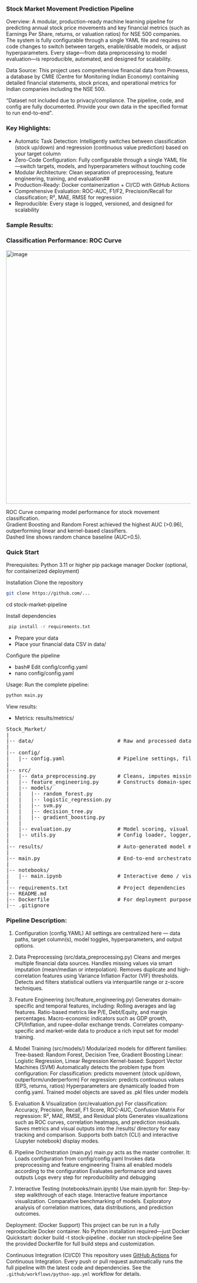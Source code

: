 ### Stock Market Movement Prediction Pipeline

Overview:
A modular, production-ready machine learning pipeline for predicting annual stock price movements and key financial metrics (such as Earnings Per Share, returns, or valuation ratios) for NSE 500 companies.
The system is fully configurable through a single YAML file and requires no code changes to switch between targets, enable/disable models, or adjust hyperparameters. Every stage—from data preprocessing to model evaluation—is reproducible, automated, and designed for scalability.

Data Source:
This project uses comprehensive financial data from Prowess, a database by CMIE (Centre for Monitoring Indian Economy) containing detailed financial statements, stock prices, and operational metrics for Indian companies including the NSE 500.

 “Dataset not included due to privacy/compliance. The pipeline, code, and config are fully documented. Provide your own data in the specified format to run end-to-end".
 
### Key Highlights:

 - Automatic Task Detection: Intelligently switches between classification (stock up/down) and regression (continuous value prediction) based on your target column
 - Zero-Code Configuration: Fully configurable through a single YAML file—switch targets, models, and hyperparameters without touching code
 - Modular Architecture: Clean separation of preprocessing, feature engineering, training, and evaluation##
 - Production-Ready: Docker containerization + CI/CD with GitHub Actions
 - Comprehensive Evaluation: ROC-AUC, F1/F2, Precision/Recall for classification; R², MAE, RMSE for regression
 - Reproducible: Every stage is logged, versioned, and designed for scalability

### Sample Results:
### Classification Performance: ROC Curve
<img width="790" height="690" alt="image" src="https://github.com/user-attachments/assets/7d62318b-ad03-44ee-8188-4af7d625305b" />

ROC Curve comparing model performance for stock movement classification.  
Gradient Boosting and Random Forest achieved the highest AUC (>0.96),  
outperforming linear and kernel-based classifiers.  
Dashed line shows random chance baseline (AUC=0.5).


### Quick Start
Prerequisites:
Python 3.11 or higher
pip package manager
Docker (optional, for containerized deployment)

Installation
Clone the repository
```bash
git clone https://github.com/...
```
cd stock-market-pipeline

Install dependencies
```bash
 pip install -r requirements.txt
```

- Prepare your data
- Place your financial data CSV in data/


Configure the pipeline
- bash# Edit config/config.yaml
- nano config/config.yaml

Usage:
Run the complete pipeline:
```bash
python main.py
```

View results:
- Metrics: results/metrics/

<pre>
Stock_Market/
|
|-- data/                           # Raw and processed datasets
|
|-- config/
|   |-- config.yaml                 # Pipeline settings, file paths, targets, splits, and model parameters
|
|-- src/
|   |-- data_preprocessing.py       # Cleans, imputes missing values, filters outliers
|   |-- feature_engineering.py      # Constructs domain-specific and statistical features
|   |-- models/
|   |   |-- random_forest.py
|   |   |-- logistic_regression.py
|   |   |-- svm.py
|   |   |-- decision_tree.py
|   |   |-- gradient_boosting.py
|   |
|   |-- evaluation.py               # Model scoring, visual reports, and metric aggregation
|   |-- utils.py                    # Config loader, logger, I/O helpers, and serialization routines
|
|-- results/                        # Auto-generated model metrics, plots, and evaluation summaries
|
|-- main.py                         # End-to-end orchestrator integrating all modules via config
|
|-- notebooks/
|   |-- main.ipynb                  # Interactive demo / visualization notebook
|
|-- requirements.txt                # Project dependencies
|-- README.md
|-- Dockerfile                      # For deployment purposes
|-- .gitignore
</pre>

### Pipeline Description:
1. Configuration (config.YAML)
All settings are centralized here — data paths, target column(s), model toggles, hyperparameters, and output options.

2. Data Preprocessing (src/data_preprocessing.py)
Cleans and merges multiple financial data sources.
Handles missing values via smart imputation (mean/median or interpolation).
Removes duplicate and high-correlation features using Variance Inflation Factor (VIF) thresholds.
Detects and filters statistical outliers via interquartile range or z-score techniques.

3. Feature Engineering (src/feature_engineering.py)
Generates domain-specific and temporal features, including:
Rolling averages and lag features.
Ratio-based metrics like P/E, Debt/Equity, and margin percentages.
Macro-economic indicators such as GDP growth, CPI/Inflation, and rupee-dollar exchange trends.
Correlates company-specific and market-wide data to produce a rich input set for model training.

4. Model Training (src/models/)
Modularized models for different families:
Tree-based: Random Forest, Decision Tree, Gradient Boosting
Linear: Logistic Regression, Linear Regression
Kernel-based: Support Vector Machines (SVM)
Automatically detects the problem type from configuration:
For classification: predicts movement (stock up/down, outperform/underperform)
For regression: predicts continuous values (EPS, returns, ratios)
Hyperparameters are dynamically loaded from config.yaml.
Trained model objects are saved as .pkl files under models

5. Evaluation & Visualization (src/evaluation.py)
For classification:
Accuracy, Precision, Recall, F1 Score, ROC-AUC, Confusion Matrix
For regression:
R², MAE, RMSE, and Residual plots
Generates visualizations such as ROC curves, correlation heatmaps, and prediction residuals.
Saves metrics and visual outputs into the /results/ directory for easy tracking and comparison.
Supports both batch (CLI) and interactive (Jupyter notebook) display modes.

6. Pipeline Orchestration (main.py)
main.py acts as the master controller. It:
Loads configuration from config/config.yaml
Invokes data preprocessing and feature engineering
Trains all enabled models according to the configuration
Evaluates performance and saves outputs
Logs every step for reproducibility and debugging

7. Interactive Testing (notebooks/main.ipynb)
Use main.ipynb for:
Step-by-step walkthrough of each stage.
Interactive feature importance visualization.
Comparative benchmarking of models.
Exploratory analysis of correlation matrices, data distributions, and prediction outcomes.

Deployment:
(Docker Support)
This project can be run in a fully reproducible Docker container. No Python installation required—just Docker
Quickstart:
docker build -t stock-pipeline .
docker run stock-pipeline
See the provided Dockerfile for full build steps and customization.

Continuous Integration (CI/CD)
This repository uses [GitHub Actions](https://docs.github.com/en/actions) for Continuous Integration.
Every push or pull request automatically runs the full pipeline with the latest code and dependencies. See the `.github/workflows/python-app.yml` workflow for details.
